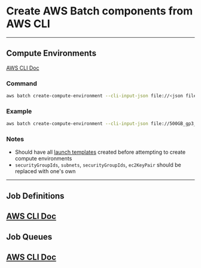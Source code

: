 # Create AWS Batch components from AWS CLI
---
## Compute Environments
[AWS CLI Doc](https://awscli.amazonaws.com/v2/documentation/api/latest/reference/batch/create-compute-environment.html)
### Command
```Bash
aws batch create-compute-environment --cli-input-json file://<json file>
```
### Example
```Bash
aws batch create-compute-environment --cli-input-json file://500GB_gp3_spot.json
```
### Notes
- Should have all [launch templates](../EC2/README.md) created before attempting to create compute environments
- `securityGroupIds`, `subnets`, `securityGroupIds`, `ec2KeyPair` should be replaced with one's own
---
## Job Definitions
[AWS CLI Doc]()
---
## Job Queues
[AWS CLI Doc]()
---

